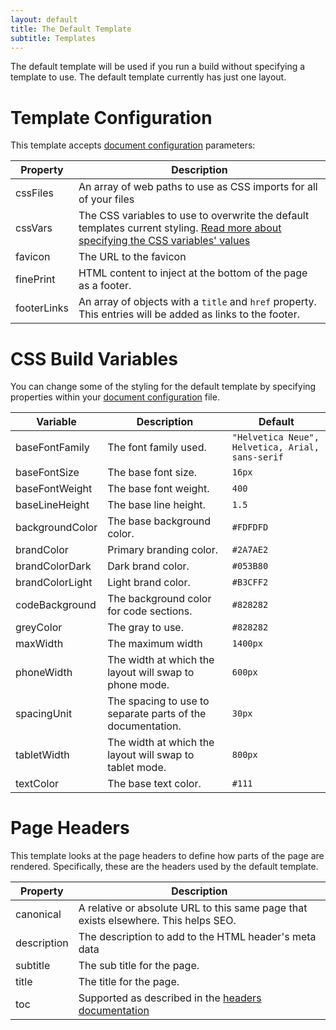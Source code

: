```yaml
---
layout: default
title: The Default Template
subtitle: Templates
---
```


The default template will be used if you run a build without specifying a template to use. The default template currently has just one layout.

# Template Configuration

This template accepts [document configuration](../create-docs/index.md#configuration) parameters:

| Property | Description |
| -------- | ----------- |
| cssFiles | An array of web paths to use as CSS imports for all of your files |
| cssVars | The CSS variables to use to overwrite the default templates current styling. [Read more about specifying the CSS variables' values](#css-build-variables) |
| favicon | The URL to the favicon |
| finePrint | HTML content to inject at the bottom of the page as a footer. |
| footerLinks | An array of objects with a `title` and `href` property. This entries will be added as links to the footer. |

# CSS Build Variables

You can change some of the styling for the default template by specifying properties within your [document configuration](../create-docs/index.md#configuration) file.

| Variable | Description | Default |
| -------- | ----------- | ------- |
| baseFontFamily | The font family used. | `"Helvetica Neue", Helvetica, Arial, sans-serif` |
| baseFontSize | The base font size. | `16px` |
| baseFontWeight | The base font weight. | `400` |
| baseLineHeight | The base line height. | `1.5` |
| backgroundColor | The base background color. | `#FDFDFD` |
| brandColor | Primary branding color. | `#2A7AE2` |
| brandColorDark | Dark brand color. | `#053B80` |
| brandColorLight | Light brand color. | `#B3CFF2` |
| codeBackground | The background color for code sections. | `#828282` |
| greyColor | The gray to use. | `#828282` |
| maxWidth | The maximum width | `1400px` |
| phoneWidth | The width at which the layout will swap to phone mode. | `600px` |
| spacingUnit | The spacing to use to separate parts of the documentation. | `30px` |
| tabletWidth | The width at which the layout will swap to tablet mode. | `800px` |
| textColor | The base text color. | `#111` |

# Page Headers

This template looks at the page headers to define how parts of the page are rendered. Specifically, these are the headers used by the default template.

| Property | Description |
| -------- | ----------- |
| canonical | A relative or absolute URL to this same page that exists elsewhere. This helps SEO. |
| description | The description to add to the HTML header's meta data |
| subtitle | The sub title for the page. |
| title | The title for the page. |
| toc | Supported as described in the [headers documentation](../create-docs/index.md#headers) |
